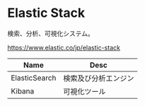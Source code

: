 Elastic Stack
===

検索、分析、可視化システム。

https://www.elastic.co/jp/elastic-stack

Name | Desc
--- | ---
ElasticSearch | 検索及び分析エンジン
Kibana | 可視化ツール

